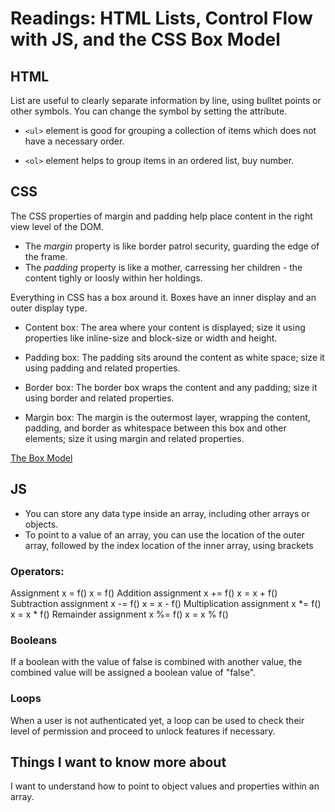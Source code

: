 # Readings: HTML Lists, Control Flow with JS, and the CSS Box Model

## HTML

List are useful to clearly separate information by line, using bulltet points or other symbols. You can change the symbol by setting the attribute. 

+ `<ul>` element is good for grouping a collection of items which does not have a necessary order.

+ `<ol>` element helps to group items in an ordered list, buy number.

## CSS

The CSS properties of margin and padding help place content in the right view level of the DOM. 

+ The *margin* property is like border patrol security, guarding the edge of the frame. 
+ The *padding* property is like a mother, carressing her children - the content tighly or loosly within her holdings. 

Everything in CSS has a box around it. Boxes have an inner display and an outer display type. 

+ Content box: The area where your content is displayed; size it using properties like inline-size and block-size or width and height.

+ Padding box: The padding sits around the content as white space; size it using padding and related properties.

+ Border box: The border box wraps the content and any padding; size it using border and related properties.

+ Margin box: The margin is the outermost layer, wrapping the content, padding, and border as whitespace between this box and other elements; size it using margin and related properties.

[The Box Model](https://developer.mozilla.org/en-US/docs/Learn/CSS/Building_blocks/The_box_model)


## JS

+ You can store any data type inside an array, including other arrays or objects. 
+ To point to a value of an array, you can use the location of the outer array, followed by the index location of the inner array, using brackets

### Operators:

Assignment	x = f()	x = f()
Addition assignment	x += f()	x = x + f()
Subtraction assignment	x -= f()	x = x - f()
Multiplication assignment	x *= f()	x = x * f()
Remainder assignment	x %= f()	x = x % f()

### Booleans
If a boolean with the value of false is combined with another value, the combined value will be assigned a boolean value of "false".

### Loops
When a user is not authenticated yet, a loop can be used to check their level of permission and proceed to unlock features if necessary.

## Things I want to know more about

I want to understand how to point to object values and properties within an array. 